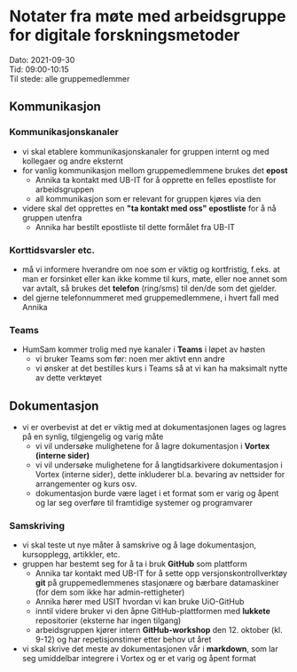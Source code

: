 # Notater fra møte med arbeidsgruppe for digitale forskningsmetoder

Dato: 2021-09-30  
Tid: 09:00-10:15  
Til stede: alle gruppemedlemmer  

## Kommunikasjon

### Kommunikasjonskanaler

- vi skal etablere kommunikasjonskanaler for gruppen internt og med kollegaer og andre eksternt
- for vanlig kommunikasjon mellom gruppemedlemmene brukes det **epost**
  - Annika ta kontakt med UB-IT for å opprette en felles epostliste for arbeidsgruppen
  - all kommunikasjon som er relevant for gruppen kjøres via den
- videre skal det opprettes en **"ta kontakt med oss" epostliste** for å nå gruppen utenfra
  - Annika har bestilt epostliste til dette formålet fra UB-IT

### Korttidsvarsler etc.

  - må vi informere hverandre om noe som er viktig og kortfristig, f.eks. at man er forsinket eller kan ikke komme til kurs, møte, eller noe annet som var avtalt, så brukes det **telefon** (ring/sms) til den/de som det gjelder.
  - del gjerne telefonnummeret med gruppemedlemmene, i hvert fall med Annika

### Teams

- HumSam kommer trolig med nye kanaler i **Teams** i løpet av høsten
  - vi bruker Teams som før: noen mer aktivt enn andre
  - vi ønsker at det bestilles kurs i Teams så at vi kan ha maksimalt nytte av dette verktøyet

## Dokumentasjon

- vi er overbevist at det er viktig med at dokumentasjonen lages og lagres på en synlig, tilgjengelig og varig måte
  - vi vil undersøke mulighetene for å lagre dokumentasjon i **Vortex (interne sider)**
  - vi vil undersøke mulighetene for å langtidsarkivere dokumentasjon i Vortex (interne sider), dette inkluderer bl.a. bevaring av nettsider for arrangementer og kurs osv.
  - dokumentasjon burde være laget i et format som er varig og åpent og lar seg overføre til framtidige systemer og programvarer

### Samskriving

- vi skal teste ut nye måter å samskrive og å lage dokumentasjon, kursopplegg, artikkler, etc.
- gruppen har bestemt seg for å ta i bruk **GitHub** som plattform
  - Annika tar kontakt med UB-IT for å sette opp versjonskontrollverktøy **git** på gruppemedlemmenes stasjonære og bærbare datamaskiner (for dem som ikke har admin-rettigheter)
  - Annika hører med USIT hvordan vi kan bruke UiO-GitHub
  - inntil videre bruker vi den åpne GitHub-plattformen med **lukkete** repositorier (eksterne har ingen tilgang)
  - arbeidsgruppen kjører intern **GitHub-workshop** den 12. oktober (kl. 9-12) og har repetisjonstimer etter behov ut året
- vi skal skrive det meste av dokumentasjonen vår i **markdown**, som lar seg umiddelbar integrere i Vortex og er et varig og åpent format
